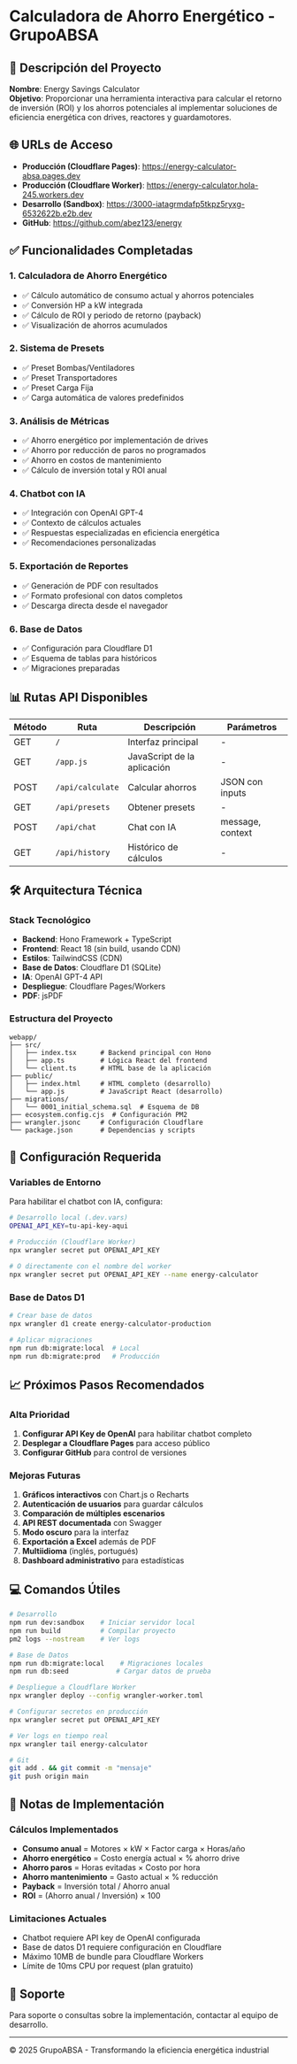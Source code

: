 # Calculadora de Ahorro Energético - GrupoABSA

## 🚀 Descripción del Proyecto
**Nombre**: Energy Savings Calculator  
**Objetivo**: Proporcionar una herramienta interactiva para calcular el retorno de inversión (ROI) y los ahorros potenciales al implementar soluciones de eficiencia energética con drives, reactores y guardamotores.

## 🌐 URLs de Acceso
- **Producción (Cloudflare Pages)**: https://energy-calculator-absa.pages.dev
- **Producción (Cloudflare Worker)**: https://energy-calculator.hola-245.workers.dev
- **Desarrollo (Sandbox)**: https://3000-iatagrmdafp5tkpz5ryxg-6532622b.e2b.dev
- **GitHub**: https://github.com/abez123/energy

## ✅ Funcionalidades Completadas

### 1. **Calculadora de Ahorro Energético**
- ✅ Cálculo automático de consumo actual y ahorros potenciales
- ✅ Conversión HP a kW integrada
- ✅ Cálculo de ROI y periodo de retorno (payback)
- ✅ Visualización de ahorros acumulados

### 2. **Sistema de Presets**
- ✅ Preset Bombas/Ventiladores
- ✅ Preset Transportadores
- ✅ Preset Carga Fija
- ✅ Carga automática de valores predefinidos

### 3. **Análisis de Métricas**
- ✅ Ahorro energético por implementación de drives
- ✅ Ahorro por reducción de paros no programados
- ✅ Ahorro en costos de mantenimiento
- ✅ Cálculo de inversión total y ROI anual

### 4. **Chatbot con IA**
- ✅ Integración con OpenAI GPT-4
- ✅ Contexto de cálculos actuales
- ✅ Respuestas especializadas en eficiencia energética
- ✅ Recomendaciones personalizadas

### 5. **Exportación de Reportes**
- ✅ Generación de PDF con resultados
- ✅ Formato profesional con datos completos
- ✅ Descarga directa desde el navegador

### 6. **Base de Datos**
- ✅ Configuración para Cloudflare D1
- ✅ Esquema de tablas para históricos
- ✅ Migraciones preparadas

## 📊 Rutas API Disponibles

| Método | Ruta | Descripción | Parámetros |
|--------|------|-------------|------------|
| GET | `/` | Interfaz principal | - |
| GET | `/app.js` | JavaScript de la aplicación | - |
| POST | `/api/calculate` | Calcular ahorros | JSON con inputs |
| GET | `/api/presets` | Obtener presets | - |
| POST | `/api/chat` | Chat con IA | message, context |
| GET | `/api/history` | Histórico de cálculos | - |

## 🛠 Arquitectura Técnica

### Stack Tecnológico
- **Backend**: Hono Framework + TypeScript
- **Frontend**: React 18 (sin build, usando CDN)
- **Estilos**: TailwindCSS (CDN)
- **Base de Datos**: Cloudflare D1 (SQLite)
- **IA**: OpenAI GPT-4 API
- **Despliegue**: Cloudflare Pages/Workers
- **PDF**: jsPDF

### Estructura del Proyecto
```
webapp/
├── src/
│   ├── index.tsx      # Backend principal con Hono
│   ├── app.ts         # Lógica React del frontend
│   └── client.ts      # HTML base de la aplicación
├── public/
│   ├── index.html     # HTML completo (desarrollo)
│   └── app.js         # JavaScript React (desarrollo)
├── migrations/
│   └── 0001_initial_schema.sql  # Esquema de DB
├── ecosystem.config.cjs  # Configuración PM2
├── wrangler.jsonc     # Configuración Cloudflare
└── package.json       # Dependencias y scripts
```

## 🔧 Configuración Requerida

### Variables de Entorno
Para habilitar el chatbot con IA, configura:
```bash
# Desarrollo local (.dev.vars)
OPENAI_API_KEY=tu-api-key-aqui

# Producción (Cloudflare Worker)
npx wrangler secret put OPENAI_API_KEY

# O directamente con el nombre del worker
npx wrangler secret put OPENAI_API_KEY --name energy-calculator
```

### Base de Datos D1
```bash
# Crear base de datos
npx wrangler d1 create energy-calculator-production

# Aplicar migraciones
npm run db:migrate:local  # Local
npm run db:migrate:prod   # Producción
```

## 📈 Próximos Pasos Recomendados

### Alta Prioridad
1. **Configurar API Key de OpenAI** para habilitar chatbot completo
2. **Desplegar a Cloudflare Pages** para acceso público
3. **Configurar GitHub** para control de versiones

### Mejoras Futuras
1. **Gráficos interactivos** con Chart.js o Recharts
2. **Autenticación de usuarios** para guardar cálculos
3. **Comparación de múltiples escenarios**
4. **API REST documentada** con Swagger
5. **Modo oscuro** para la interfaz
6. **Exportación a Excel** además de PDF
7. **Multiidioma** (inglés, portugués)
8. **Dashboard administrativo** para estadísticas

## 💻 Comandos Útiles

```bash
# Desarrollo
npm run dev:sandbox    # Iniciar servidor local
npm run build          # Compilar proyecto
pm2 logs --nostream    # Ver logs

# Base de Datos
npm run db:migrate:local    # Migraciones locales
npm run db:seed            # Cargar datos de prueba

# Despliegue a Cloudflare Worker
npx wrangler deploy --config wrangler-worker.toml

# Configurar secretos en producción
npx wrangler secret put OPENAI_API_KEY

# Ver logs en tiempo real
npx wrangler tail energy-calculator

# Git
git add . && git commit -m "mensaje"
git push origin main
```

## 📝 Notas de Implementación

### Cálculos Implementados
- **Consumo anual** = Motores × kW × Factor carga × Horas/año
- **Ahorro energético** = Costo energía actual × % ahorro drive
- **Ahorro paros** = Horas evitadas × Costo por hora
- **Ahorro mantenimiento** = Gasto actual × % reducción
- **Payback** = Inversión total / Ahorro anual
- **ROI** = (Ahorro anual / Inversión) × 100

### Limitaciones Actuales
- Chatbot requiere API key de OpenAI configurada
- Base de datos D1 requiere configuración en Cloudflare
- Máximo 10MB de bundle para Cloudflare Workers
- Límite de 10ms CPU por request (plan gratuito)

## 🤝 Soporte
Para soporte o consultas sobre la implementación, contactar al equipo de desarrollo.

---
© 2025 GrupoABSA - Transformando la eficiencia energética industrial